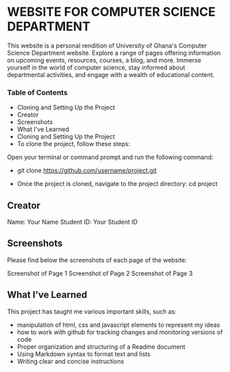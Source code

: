 
# WEBSITE FOR COMPUTER SCIENCE DEPARTMENT
This website is a personal rendition of University of Ghana's Computer Science Department website. Explore a range of pages offering information on upcoming events, resources, courses, a blog, and more. Immerse yourself in the world of computer science, stay informed about departmental activities, and engage with a wealth of educational content.


### Table of Contents
+ Cloning and Setting Up the Project
+ Creator
+ Screenshots
+ What I've Learned
+ Cloning and Setting Up the Project
+ To clone the project, follow these steps:

Open your terminal or command prompt and run the following command:

+ git clone https://github.com/username/project.git

+ Once the project is cloned, navigate to the project directory:
  cd project


## Creator
Name: Your Name
Student ID: Your Student ID

## Screenshots
Please find below the screenshots of each page of the website:

Screenshot of Page 1
Screenshot of Page 2
Screenshot of Page 3

## What I've Learned
This project has taught me various important skills, such as:
+ manipulation of html, css and javascript elements to represent my ideas
+ how to work with github for tracking changes and monitoring versions of code
+ Proper organization and structuring of a Readme document
+ Using Markdown syntax to format text and lists
+ Writing clear and concise instructions
